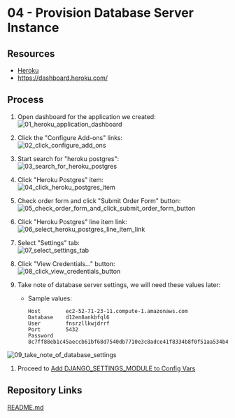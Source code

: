 # 04 - Provision Database Server Instance

## Resources

* [Heroku](https://www.heroku.com/)
* <https://dashboard.heroku.com/>

## Process

1. Open dashboard for the application we created:  
![01_heroku_application_dashboard](https://user-images.githubusercontent.com/47562501/174793985-c1be51d6-88ca-4154-923a-f3f7acf2a6b4.png)

1. Click the "Configure Add-ons" links:  
![02_click_configure_add_ons](https://user-images.githubusercontent.com/47562501/174794334-bb31b7b3-3681-4d11-bfe6-ce8e9b030612.png)

1. Start search for "heroku postgres":  
![03_search_for_heroku_postgres](https://user-images.githubusercontent.com/47562501/174794371-33167ff3-4bf7-4e17-b551-857125a9f088.png)

1. Click "Heroku Postgres" item:  
![04_click_heroku_postgres_item](https://user-images.githubusercontent.com/47562501/174794404-cade8c58-62fe-408c-af7f-b9b90aa1f127.png)

1. Check order form and click "Submit Order Form" button:  
![05_check_order_form_and_click_submit_order_form_button](https://user-images.githubusercontent.com/47562501/174794435-75f3bddb-c4a0-431d-8398-bf77ee66db2a.png)

1. Click "Heroku Postgres" line item link:  
![06_select_heroku_postgres_line_item_link](https://user-images.githubusercontent.com/47562501/174794457-fff0a237-854c-401f-abca-7335f96385b8.png)

1. Select "Settings" tab:  
![07_select_settings_tab](https://user-images.githubusercontent.com/47562501/174794480-72e01b41-88b8-4e8d-90c3-394a73e9402b.png)

1. Click "View Credentials..." button:  
![08_click_view_credentials_button](https://user-images.githubusercontent.com/47562501/174794502-02ed043f-9281-4648-8d29-3a0977ff2494.png)

1. Take note of database server settings, we will need these values later:
    * Sample values:

        ```console
        Host        ec2-52-71-23-11.compute-1.amazonaws.com
        Database    d12en8ankbfql6
        User        fnsrzllkwjdrrf
        Port        5432
        Password    8c7ff88eb1c45aeccb61bf68d7540db7710e3c8adce41f8334b8f0f51aa534b4
        ```  

![09_take_note_of_database_settings](https://user-images.githubusercontent.com/47562501/174794541-1e2ef6b2-f4c6-43db-8c4e-76dd7b3f6666.png)

1. Proceed to [Add DJANGO_SETTINGS_MODULE to Config Vars](05_add_django_settings_module_to_config_vars.md)

## Repository Links

[README.md](../README.md)
